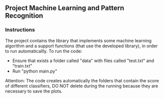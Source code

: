 ## Project Machine Learning and Pattern Recognition
### Instructions

The project contains the library that implements some machine learning algorithm and 
a support functions (that use the developed library), in order to run automaticallly.
To run the code:
 - Ensure that exists a folder called "data" with files called "test.txt" and "train.txt"
 - Run "python main.py"

Attention: The code creates automatically the folders that contain 
the score of different classifiers, DO NOT delete during the running because
they are necessary to save the plots.